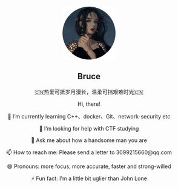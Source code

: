 <p align="center">
    <img width="140" height="140" border-radius="100%" src="./avatar.png" />
    <h2 align="center">Bruce</h2>
    <p align="center"> 🇨🇳热爱可抵岁月漫长，温柔可挡艰难时光🇨🇳 </p>
</p>


<p align="center"> Hi, there! </p>
<p align="center"> 🌱 I’m currently learning C++、docker、Git、network-security etc </p>
<p align="center"> 🤔 I’m looking for help with CTF studying </p>
<p align="center"> 💬 Ask me about how a handsome man you are </p>
<p align="center"> 📫 How to reach me: Please send a letter to 3099215660@qq.com </p>
<p align="center"> 😄 Pronouns: more focus, more accurate, faster and strong-willed </p>
<p align="center"> ⚡ Fun fact: I'm a little bit uglier than John Lone </p>
